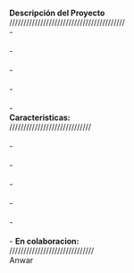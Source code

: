 <strong>Descripción del Proyecto</strong><br>
/////////////////////////////////////////
<br>-
<br>
<br>-
<br>
<br>-
<br>
<br>-
<br>
<br>-
<br>
<strong>Caracteristicas:</strong><br>
/////////////////////////////
<br>
<br>-
<br>
<br>-
<br>
<br>-
<br>
<br>-
<br>
<br>-
<br>
<br>-
<strong>En colaboracion:</strong><br>
//////////////////////////////<br>
Anwar
